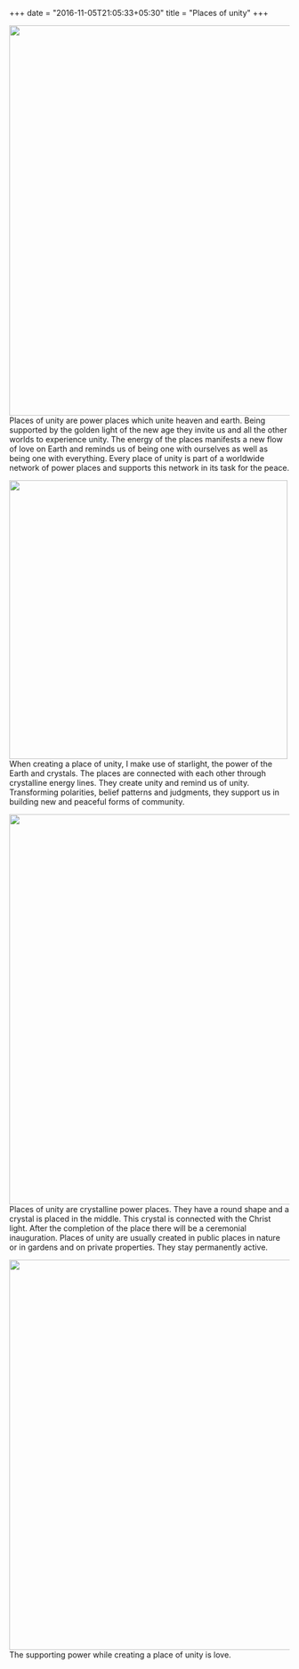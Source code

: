 +++
date = "2016-11-05T21:05:33+05:30"
title = "Places of unity"
+++

<img src="/img/portfolio/rosa_kristall.jpg" width=700px id="bildImText" align="left"/>

Places of unity are power places which unite heaven
and earth. Being supported by the golden light of
the new age they invite us and all the other worlds to
experience unity. The energy of the places manifests
a new flow of love on Earth and reminds us of being one
with ourselves as well as being one with everything.
Every place of unity is part of a worldwide network of power
places and supports this network in its task for the peace.

<img src="/img/lybie-sandig.jpg" width=500px id="bildImText" align="left"/>

When creating a place of unity, I make use of
starlight, the power of the Earth and crystals.
The places are connected with each other
through crystalline energy lines.
They create unity and remind us of unity.
Transforming polarities, belief patterns
and judgments, they support us in building
new and peaceful forms of community.

<img src="/img/stein-rosenblätter.jpg" width=700px id="bildImText" align="left"/>

Places of unity are crystalline power places. They have
a round shape and a crystal is placed in the middle.
This crystal is connected with the Christ light.
After the completion of the place there will be a
ceremonial inauguration. Places of unity are usually
created in public places in nature or in gardens and on
private properties.
They stay permanently active.

<img src="/img/stein-gras.jpg" width=700px id="bildImText" align="left"/>

The supporting power while creating a place of unity is love.
